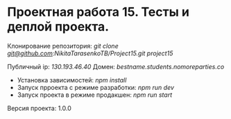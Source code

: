 # Проектная работа 15. Тесты и деплой проекта.

Клонирование репозитория: *git clone git@github.com:NikitaTarasenkoTB/Project15.git project15*

Публичный ip: *130.193.46.40*
Домен: *bestname.students.nomoreparties.co*

+ Установка зависимостей: *npm install*
+ Запуск прроекта с режиме разработки: *npm run dev*
+ Запуск проекта в режиме продакшен: *npm run start*

Версия проекта: 1.0.0
